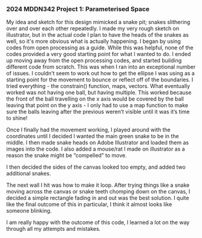 
### 2024 MDDN342 Project 1: Parameterised Space

My idea and sketch for this design mimicked a snake pit; snakes slithering over and over each other repeatedly. I made my very rough sketch on illustrator, but in the actual code I plan to have the heads of the snakes as well, so it's more obvious what is actually happening.
I began by using codes from open processing as a guide. While this was helpful, none of the codes provided a very good starting point for what I wanted to do.
I ended up moving away from the open processing codes, and started building different code from scratch. This was when I ran into an exceptional number of issues. I couldn’t seem to work out how to get the ellipse I was using as a starting point for the movement to bounce or reflect off of the boundaries. I tried everything - the constrain() function, maps, vectors. What eventually worked was not having one ball, but having multiple. This worked because the front of the ball travelling on the x axis would be covered by the ball leaving that point on the y axis - I only had to use a map function to make sure the balls leaving after the previous weren’t visible until it was it’s time to shine! 

Once I finally had the movement working, I played around with the coordinates until I decided I wanted the main green snake to be in the middle. I then made snake heads on Adobe Illustrator and loaded them as images into the code. I also added a mouse/rat I made on illustrator as a reason the snake might be “compelled” to move. 

I then decided the sides of the canvas looked too empty, and added two additional snakes. 

The next wall I hit was how to make it loop. After trying things like a snake moving across the canvas or snake teeth chomping down on the canvas, I decided a simple rectangle fading in and out was the best solution. I quite like the final outcome of this in particular, I think it almost looks like someone blinking. 

I am really happy with the outcome of this code, I learned a lot on the way through all my attempts and mistakes.

